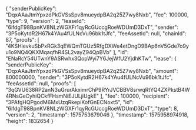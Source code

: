 {
  "senderPublicKey": "DqxAAaJtmYpxzdPkGVSsSpv8mueydpBA2q25Z7wy8Nxb",
  "fee": 100000,
  "type": 9,
  "version": 2,
  "leaseId": "6ifdgT98BpnKV8NLzWGXFr1qyRcGUccgRoeWDUmD3DxT",
  "sender": "3P5oKytdR2H67k4YAu4fULNcVu96bk1tJfc",
  "feeAssetId": null,
  "chainId": 87,
  "proofs": [
    "4KSHievkuSbPxRGk3qEWQmTGUz5RfgDXWe4etDngD9BAp6nV5Gde7o9yu1o9NQ4QKXMqaqfhR4SL2vayZ94QpBVb"
  ],
  "id": "ENaRcY54UTwnY9ASRwhx3QopWyi7Y6JejWfU2YjdhKTw",
  "lease": {
    "senderPublicKey": "DqxAAaJtmYpxzdPkGVSsSpv8mueydpBA2q25Z7wy8Nxb",
    "amount": 800000000,
    "sender": "3P5oKytdR2H67k4YAu4fULNcVu96bk1tJfc",
    "feeAssetId": null,
    "proofs": [
      "3qGVU638RP2anN3uGrurAkximrChP9RYrJVCBBV8srwqRtYQ4ZXPkstB4W4RNsGeCyhiQCkfFHsmNiEJULjiUgkE"
    ],
    "fee": 100000,
    "recipient": "3PAfgHQPgodM6MxUzqRkepiKofGnECNoxt5",
    "id": "6ifdgT98BpnKV8NLzWGXFr1qyRcGUccgRoeWDUmD3DxT",
    "type": 8,
    "version": 2,
    "timestamp": 1575753679046
  },
  "timestamp": 1575958974918,
  "height": 1832654
}
